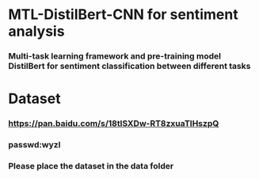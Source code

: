 # MTL-DistilBert-CNN for sentiment analysis
### Multi-task learning framework and pre-training model DistilBert for sentiment classification between different tasks
# Dataset
### https://pan.baidu.com/s/18tlSXDw-RT8zxuaTIHszpQ 
  
### passwd:wyzl  
  
### Please place the dataset in the data folder  
